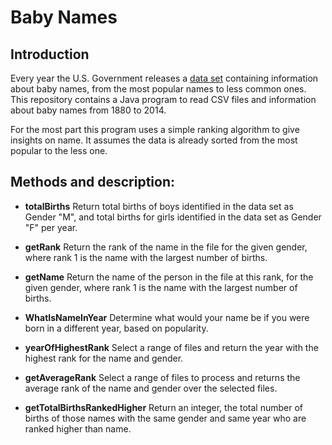 # Baby Names

## Introduction

Every year the U.S. Government releases a [data set](https://www.ssa.gov/oact/babynames/) containing information about baby names, from the most popular names to less common ones.
This repository contains a Java program to read CSV files and information about baby names from 1880 to 2014.

For the most part this program uses a simple ranking algorithm to give insights on name. It assumes the data is already sorted from the most popular to the less one. 

## Methods and description:

* **totalBirths** Return total births of boys identified in the data set as Gender "M", and total births for girls identified in the data set as Gender "F" per year.

* **getRank** Return the rank of the name in the file for the given gender, where rank 1 is the name with the largest number of births.

* **getName** Return the name of the person in the file at this rank, for the given gender, where rank 1 is the name with the largest number of births.

* **WhatIsNameInYear** Determine what would your name be if you were born in a different year, based on popularity.

* **yearOfHighestRank** Select a range of files and return the year with the highest rank for the name and gender.

* **getAverageRank** Select a range of files to process and returns the average rank of the name and gender over the selected files.

* **getTotalBirthsRankedHigher** Return an integer, the total number of births of those names with the same gender and same year who are ranked higher than name.
